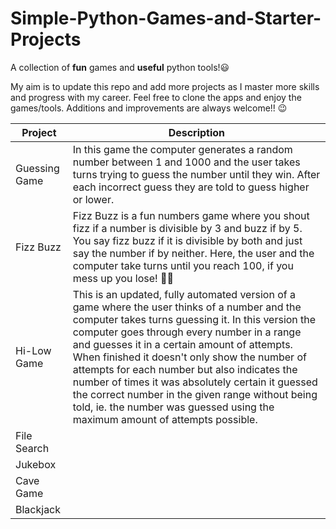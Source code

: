# Simple-Python-Games-and-Starter-Projects
A collection of **fun** games and **useful** python tools!😃

My aim is to update this repo and add more projects as I master more skills and progress with my career.
Feel free to clone the apps and enjoy the games/tools. Additions and improvements are always welcome!! 😉


|Project|Description|
|-------|-----------|
|Guessing Game|In this game the computer generates a random number between 1 and 1000 and the user takes turns trying to guess the number until they win. After each incorrect guess they are told to guess higher or lower.|
|Fizz Buzz|Fizz Buzz is a fun numbers game where you shout fizz if a number is divisible by 3 and buzz if by 5. You say fizz buzz if it is divisible by both and just say the number if by neither. Here, the user and the computer take turns until you reach 100, if you mess up you lose! 🤦‍♂️|
|Hi-Low Game|This is an updated, fully automated version of a game where the user thinks of a number and the computer takes turns guessing it. In this version the computer goes through every number in a range and guesses it in a certain amount of attempts. When finished it doesn't only show the number of attempts for each number but also indicates the number of times it was absolutely certain it guessed the correct number in the given range without being told, ie. the number was guessed using the maximum amount of attempts possible.|
|File Search| |
|Jukebox| |
|Cave Game| |
|Blackjack| |
